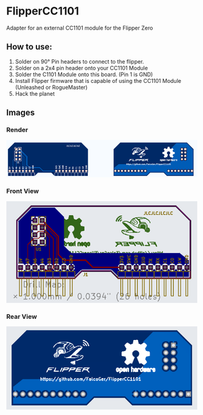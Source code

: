 # FlipperCC1101
Adapter for an external CC1101 module for the Flipper Zero

## How to use:
1. Solder on 90° Pin headers to connect to the flipper.
2. Solder on a 2x4 pin header onto your CC1101 Module
3. Solder the C1101 Module onto this board. (Pin 1 is GND)
4. Install Flipper firmware that is capable of using the CC1101 Module (Unleashed or RogueMaster)
5. Hack the planet

## Images

### Render

![Render from JLCPCB](https://github.com/FalcoGer/FlipperCC1101/blob/main/render.png?raw=true)

### Front View

![Front view](https://github.com/FalcoGer/FlipperCC1101/blob/main/front.png?raw=true)

### Rear View

![Rear view](https://github.com/FalcoGer/FlipperCC1101/blob/main/back.png?raw=true)
